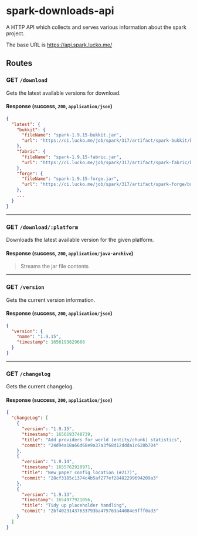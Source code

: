 # spark-downloads-api

A HTTP API which collects and serves various information about the spark project.

The base URL is https://api.spark.lucko.me/


## Routes

### GET `/download`

Gets the latest available versions for download.

#### Response (success, `200`, `application/json`)

```json
{
  "latest": {
    "bukkit": {
      "fileName": "spark-1.9.15-bukkit.jar",
      "url": "https://ci.lucko.me/job/spark/317/artifact/spark-bukkit/build/libs/spark-1.9.15-bukkit.jar"
    },
    "fabric": {
      "fileName": "spark-1.9.15-fabric.jar",
      "url": "https://ci.lucko.me/job/spark/317/artifact/spark-fabric/build/libs/spark-1.9.15-fabric.jar"
    },
    "forge": {
      "fileName": "spark-1.9.15-forge.jar",
      "url": "https://ci.lucko.me/job/spark/317/artifact/spark-forge/build/libs/spark-1.9.15-forge.jar"
    },
    ...
  }
}
```

___

### GET `/download/:platform`

Downloads the latest available version for the given platform.

#### Response (success, `200`, `application/java-archive`)

> Streams the jar file contents

___

### GET `/version`

Gets the current version information.

#### Response (success, `200`, `application/json`)

```json
{
  "version": {
    "name": "1.9.15",
    "timestamp": 1656193829608
  }
}
```

___

### GET `/changelog`

Gets the current changelog.

#### Response (success, `200`, `application/json`)

```json
{
  "changeLog": [
    {
      "version": "1.9.15",
      "timestamp": 1656193748739,
      "title": "Add providers for world (entity/chunk) statistics",
      "commit": "24d94a18a66d68e9a37a3f68d12ddda1c628b704"
    },
    {
      "version": "1.9.14",
      "timestamp": 1655762920971,
      "title": "New paper config location (#217)",
      "commit": "28cf3185c1374c4b5af277ef28482299694209a3"
    },
    {
      "version": "1.9.13",
      "timestamp": 1654977921056,
      "title": "Tidy up placeholder handling",
      "commit": "2bf40231437633793ba475763a44084e9fff0ad3"
    }
  ]
}
```
